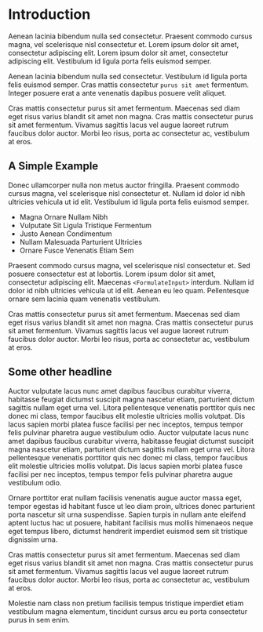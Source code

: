# Introduction

Aenean lacinia bibendum nulla sed consectetur. Praesent commodo cursus magna,
vel scelerisque nisl consectetur et. Lorem ipsum dolor sit amet, consectetur adipiscing
elit. Lorem ipsum dolor sit amet, consectetur adipiscing elit. Vestibulum id ligula
porta felis euismod semper.

Aenean lacinia bibendum nulla sed consectetur. Vestibulum id ligula porta felis
euismod semper. Cras mattis consectetur `purus sit amet` fermentum. Integer posuere
erat a ante venenatis dapibus posuere velit aliquet.

<callout type="note">
Cras mattis consectetur purus sit amet fermentum. Maecenas sed diam eget risus varius
blandit sit amet non magna. Cras mattis consectetur purus sit amet fermentum. Vivamus
sagittis lacus vel augue laoreet rutrum faucibus dolor auctor. Morbi leo risus,
porta ac consectetur ac, vestibulum at eros.
</callout>

## A Simple Example

Donec ullamcorper nulla non metus auctor fringilla. Praesent commodo cursus magna,
vel scelerisque nisl consectetur et. Nullam id dolor id nibh ultricies vehicula
ut id elit. Vestibulum id ligula porta felis euismod semper.

- Magna Ornare Nullam Nibh
- Vulputate Sit Ligula Tristique Fermentum
- Justo Aenean Condimentum
- Nullam Malesuada Parturient Ultricies
- Ornare Fusce Venenatis Etiam Sem

Praesent commodo cursus magna, vel scelerisque nisl consectetur et. Sed posuere
consectetur est at lobortis. Lorem ipsum dolor sit amet, consectetur adipiscing elit.
Maecenas `<FormulateInput>` interdum. Nullam id dolor id nibh ultricies vehicula
ut id elit. Aenean eu leo quam. Pellentesque ornare sem lacinia quam venenatis vestibulum.

<code-example
  name="Example"
  file="_content/examples/counter-example/counter-example"
  langs="vue,react">
</code-example>

<callout type="warning">
Cras mattis consectetur purus sit amet fermentum. Maecenas sed diam eget risus varius
blandit sit amet non magna. Cras mattis consectetur purus sit amet fermentum. Vivamus
sagittis lacus vel augue laoreet rutrum faucibus dolor auctor. Morbi leo risus,
porta ac consectetur ac, vestibulum at eros.
</callout>

## Some other headline

Auctor vulputate lacus nunc amet dapibus faucibus curabitur viverra, habitasse feugiat
dictumst suscipit magna nascetur etiam, parturient dictum sagittis nullam eget urna vel.
Litora pellentesque venenatis porttitor quis nec donec mi class, tempor faucibus elit
molestie ultricies mollis volutpat. Dis lacus sapien morbi platea fusce facilisi
per nec inceptos, tempus tempor felis pulvinar pharetra augue vestibulum odio.
Auctor vulputate lacus nunc amet dapibus faucibus curabitur viverra, habitasse feugiat
dictumst suscipit magna nascetur etiam, parturient dictum sagittis nullam eget urna vel.
Litora pellentesque venenatis porttitor quis nec donec mi class, tempor faucibus elit
molestie ultricies mollis volutpat. Dis lacus sapien morbi platea fusce facilisi per
nec inceptos, tempus tempor felis pulvinar pharetra augue vestibulum odio.

<code-example
  name="Example"
  file="_content/examples/counter-example-partial/counter-example"
  langs="vue, react">
</code-example>

Ornare porttitor erat nullam facilisis venenatis augue auctor massa eget, tempor
egestas id habitant fusce ut leo diam proin, ultrices donec parturient porta nascetur
sit urna suspendisse. Sapien turpis in nullam ante eleifend aptent luctus hac ut
posuere, habitant facilisis mus mollis himenaeos neque eget tempus libero, dictumst
hendrerit imperdiet euismod sem sit tristique dignissim urna.

<callout type="tip">
Cras mattis consectetur purus sit amet fermentum. Maecenas sed diam eget risus varius
blandit sit amet non magna. Cras mattis consectetur purus sit amet fermentum. Vivamus
sagittis lacus vel augue laoreet rutrum faucibus dolor auctor. Morbi leo risus,
porta ac consectetur ac, vestibulum at eros.
</callout>

Molestie nam class non pretium facilisis tempus tristique imperdiet etiam vestibulum
magna elementum, tincidunt cursus arcu eu porta consectetur purus in sem enim.
